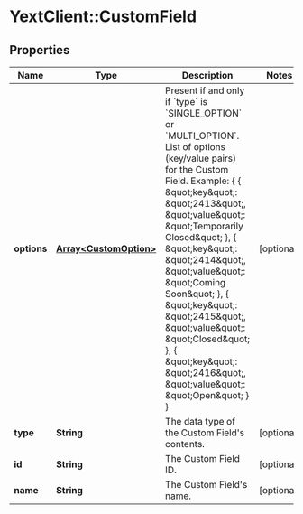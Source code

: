 # YextClient::CustomField

## Properties
Name | Type | Description | Notes
------------ | ------------- | ------------- | -------------
**options** | [**Array&lt;CustomOption&gt;**](CustomOption.md) | Present if and only if &#x60;type&#x60; is &#x60;SINGLE_OPTION&#x60; or &#x60;MULTI_OPTION&#x60;.  List of options (key/value pairs) for the Custom Field.  Example: {   {      \&quot;key\&quot;: \&quot;2413\&quot;,     \&quot;value\&quot;: \&quot;Temporarily Closed\&quot;   },   {     \&quot;key\&quot;: \&quot;2414\&quot;,     \&quot;value\&quot;: \&quot;Coming Soon\&quot;   },   {     \&quot;key\&quot;: \&quot;2415\&quot;,     \&quot;value\&quot;: \&quot;Closed\&quot;   },   {     \&quot;key\&quot;: \&quot;2416\&quot;,     \&quot;value\&quot;: \&quot;Open\&quot;   } }  | [optional] 
**type** | **String** | The data type of the Custom Field&#39;s contents. | [optional] 
**id** | **String** | The Custom Field ID. | [optional] 
**name** | **String** | The Custom Field&#39;s name. | [optional] 


